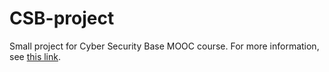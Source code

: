 # CSB-project 

Small project for Cyber Security Base MOOC course.
For more information, see [this link](https://cybersecuritybase.mooc.fi/module-3.1).